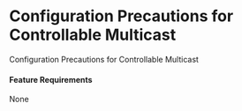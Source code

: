 Configuration Precautions for Controllable Multicast
====================================================

Configuration Precautions for Controllable Multicast

#### Feature Requirements

None